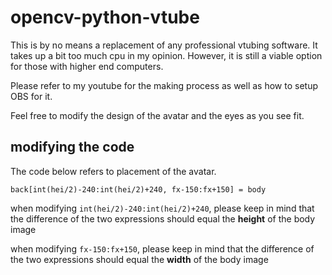 # opencv-python-vtube
This is by no means a replacement of any professional vtubing software. It takes up a bit too much cpu in my opinion.
However, it is still a viable option for those with higher end computers. 

Please refer to my youtube for the making process as well as how to setup OBS for it.

Feel free to modify the design of the avatar and the eyes as you see fit.

## modifying the code
The code below refers to placement of the avatar.

`back[int(hei/2)-240:int(hei/2)+240, fx-150:fx+150] = body`

when modifying `int(hei/2)-240:int(hei/2)+240`, please keep in mind that the difference of the two expressions should equal the **height** of the body image

when modifying `fx-150:fx+150`, please keep in mind that the difference of the two expressions should equal the **width** of the body image
